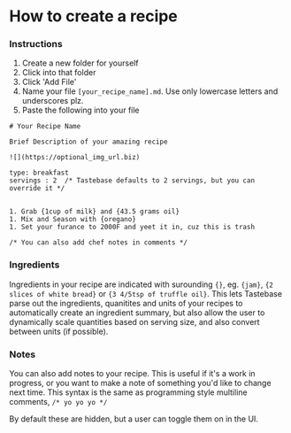 # How to create a recipe

### Instructions

1. Create a new folder for yourself
1. Click into that folder
1. Click 'Add File'
1. Name your file `[your_recipe_name].md`. Use only lowercase letters and underscores plz.
1. Paste the following into your file

```
# Your Recipe Name

Brief Description of your amazing recipe

![](https://optional_img_url.biz)

type: breakfast
servings : 2  /* Tastebase defaults to 2 servings, but you can override it */


1. Grab {1cup of milk} and {43.5 grams oil}
1. Mix and Season with {oregano}
1. Set your furance to 2000F and yeet it in, cuz this is trash

/* You can also add chef notes in comments */

```



### Ingredients

Ingredients in your recipe are indicated with surounding `{}`, eg. `{jam}`, `{2 slices of white bread}` or `{3 4/5tsp of truffle oil}`. This lets Tastebase parse out the ingredients, quanitites and units of your recipes to automatically create an ingredient summary, but also allow the user to dynamically scale quantities based on serving size, and also convert between units (if possible).


### Notes

You can also add notes to your recipe. This is useful if it's a work in progress, or you want to make a note of something you'd like to change next time. This syntax is the same as programming style multiline comments, `/* yo yo yo */`

By default these are hidden, but a user can toggle them on in the UI.

